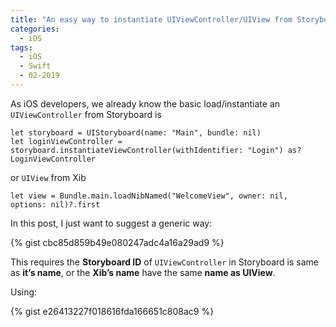 ```yaml
---
title: "An easy way to instantiate UIViewController/UIView from Storyboard/Xib with Generic in Swift"
categories:
  - iOS
tags:
  - iOS
  - Swift
  - 02-2019
---
```


As iOS developers, we already know the basic load/instantiate an `UIViewController` from Storyboard is

```
let storyboard = UIStoryboard(name: "Main", bundle: nil)
let loginViewController = storyboard.instantiateViewController(withIdentifier: "Login") as? LoginViewController
```

or `UIView` from Xib
```
let view = Bundle.main.loadNibNamed("WelcomeView", owner: nil, options: nil)?.first
```

In this post, I just want to suggest a generic way:

{% gist cbc85d859b49e080247adc4a16a29ad9 %}

This requires the **Storyboard ID** of `UIViewController` in Storyboard is same as **it’s name**, or the **Xib’s name** have the same **name as UIView**.

Using:

{% gist e26413227f018616fda166651c808ac9 %}